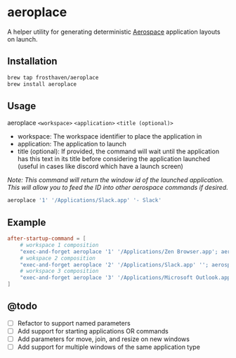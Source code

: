# aeroplace

A helper utility for generating deterministic [Aerospace](https://github.com/nikitabobko/AeroSpace)
application layouts on launch.

## Installation

```bash
brew tap frosthaven/aeroplace
brew install aeroplace
```

## Usage

aeroplace `<workspace>` `<application>` `<title (optional)>`

- workspace: The workspace identifier to place the application in
- application: The application to launch
- title (optional): If provided, the command will wait until the application has
    this text in its title before considering the application launched (useful
    in cases like discord which have a launch screen)

*Note: This command will return the window id of the launched application. This
will allow you to feed the ID into other aerospace commands if desired.*

```bash
aeroplace '1' '/Applications/Slack.app' '- Slack'
```

## Example

```toml
after-startup-command = [
    # workspace 1 composition
    "exec-and-forget aeroplace '1' '/Applications/Zen Browser.app'; aeroplace '1' '/Applications/WezTerm.app'",
    # wokspace 2 composition
    "exec-and-forget aeroplace '2' '/Applications/Slack.app' ''; aerospace move left --window-id $(aeroplace '2' '/Applications/Discord.app' '- Discord'); aerospace move right --window-id $(aeroplace '2' '/Applications/Obsidian.app' 'Obsidian')",
    # workspace 3 composition
    "exec-and-forget aeroplace '3' '/Applications/Microsoft Outlook.app' ' • '; aeroplace '3' '/Applications/ForkLift.app' ''",
]
```

## @todo

- [ ] Refactor to support named parameters
- [ ] Add support for starting applications OR commands
- [ ] Add parameters for move, join, and resize on new windows
- [ ] Add support for multiple windows of the same application type
